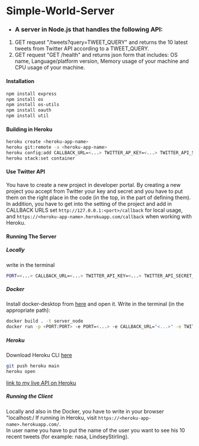 # Simple-World-Server
+ ### A server in Node.js that handles the following API: ###
1. GET request "/tweets?query=TWEET_QUERY" and returns the 10 latest tweets from Twitter API according to a TWEET_QUERY.
2. GET request "GET /health" and returns json form that includes: OS name, Language/platform version, Memory usage of your machine and CPU usage of your machine.


#### Installation ####
```bash
npm install express
npm install os
npm install os-utils
npm install oauth
npm install util
```

#### Building in Heroku ####

```bash
heroku create <heroku-app-name>
heroku git:remote -a <heroku-app-name>
heroku config:add CALLBACK_URL=<...> TWITTER_AP_KEY=<...> TWITTER_API_SECRET_KEY=<...>
heroku stack:set container
```

#### Use Twitter API ####
You have to create a new project in developer portal. By creating a new project you accept from Twitter your key and secret and you have to put them on the right place in the code (in the top, in the part of defining them).
In addition, you have to get into the setting of the project and add in CALLBACK URLS set `http://127.0.0.1:<port>/callback` for local usage, and `https://<heroku-app-name>.herokuapp.com/callback` when working with Heroku.


#### Running The Server ####

##### Locally #####
write in the terminal
```bash
PORT=<...> CALLBACK_URL=<...> TWITTER_API_KEY=<...> TWITTER_API_SECRET_KEY=<...> node app.js
```

##### Docker #####
Install docker-desktop from [here](https://www.docker.com/products/docker-desktop) and open it.
Write in the terminal (in the appropriate path):

```bash
docker build . -t server_node
docker run -p <PORT:PORT> -e PORT=<...> -e CALLBACK_URL="<...>" -e TWITTER_API_KEY ="<...>" -e TWITTER_API_SECRET_KEY "<...>" server_node
```

##### Heroku #####
Download Heroku CLI [here](https://devcenter.heroku.com/articles/heroku-cli)

```bash
git push heroku main
heroku open
```

[link to my live API on Heroku](https://recent-tweets-2021.herokuapp.com/)

##### Running the Client #####
Locally and also in the Docker, you have to write in your browser "localhost:<port>/
If running in Heroku, visit `https://<heroku-app-name>.herokuapp.com/`. <br />
In user name you have to put the name of the user you want to see his 10 recent tweets (for example: nasa, LindseyStirling).



